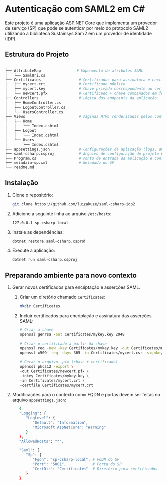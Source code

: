 # Autenticação com SAML2 em C#
 
Este projeto é uma aplicação ASP.NET Core que implementa um provedor de serviço (SP) que pode se autenticar por meio do protocolo SAML2 utilizando a biblioteca Sustainsys.Saml2 em um provedor de identidade (IDP).
 
## Estrutura do Projeto

```bash
.
├── AttributeMap                # Mapeamento de atributos SAML  
│   └── SamlUri.cs              
├── Certificates                 # Certificados para assinatura e encriptação das asserções SAML 
│   ├── mycert.crt               # Certificado público
│   ├── mycert.key               # Chave privada correspondente ao certificado
│   └── newcert.pfx              # Certificado + chave combinados em formato PFX (usado pelo SP)
├── Controllers                  # Lógica dos endpoints da aplicação
│   ├── HomeController.cs        
│   ├── LogoutController.cs       
│   └── UsersController.cs        
├── Views                        # Páginas HTML renderizadas pelos controllers
│   ├── Home
│   │   └── Index.cshtml         
│   ├── Logout
│   │   └── Index.cshtml          
│   └── Users
│       └── Index.cshtml        
├── appsettings.json             # Configurações da aplicação (logs, ambiente e variáveis)
├── saml-csharp.csproj           # Arquivo de configuração do projeto C# (.NET)
├── Program.cs                   # Ponto de entrada da aplicação e configuração do serviço 
├── metadata-sp.xml              # Metadado do SP
└── readme.md                    
```

## Instalação
1. Clone o repositório:

   ```sh
   git clone https://github.com/luizakuze/saml-csharp-idp2
   ```
2. Adicione a seguinte linha ao arquivo  `/etc/hosts`:

   ```sh
   127.0.0.1 sp-csharp-local
   ```
3. Instale as dependências:

   ```sh
   dotnet restore saml-csharp.csproj
   ```
4. Execute a aplicação:

   ```sh
   dotnet run saml-csharp.csproj
   ``` 
 

## Preparando ambiente para novo contexto

1. Gerar novos certificados para encriptação e asserções SAML.

   1. Criar um diretório chamado `Certificates`:

      ```bash
      mkdir Certificates 
      ```

   2. Incluir certificados para encriptação e assinatura das asserções SAML:

      ```bash
      # Criar a chave
      openssl genrsa -out Certificates/mykey.key 2048
 
      # Criar o certificado a partir da chave
      openssl req -new -key Certificates/mykey.key -out Certificates/mycert.csr
      openssl x509 -req -days 365 -in Certificates/mycert.csr -signkey Certificates/mykey.key -out Certificates/mycert.crt

      # Gerar o arquivo .pfx (chave + certificado)
      openssl pkcs12 -export \
      -out Certificates/newcert.pfx \
      -inkey Certificates/mykey.key \
      -in Certificates/mycert.crt \
      -certfile Certificates/mycert.crt
      ```
2. Modificações para o contexto como FQDN e portas devem ser feitas no arquivo `appsettings.json`:
      ```bash
         {
         "Logging": {
            "LogLevel": {
               "Default": "Information",
               "Microsoft.AspNetCore": "Warning"
            }
         },
         "AllowedHosts": "*",

         "Saml": {
            "Sp": {
               "Fqdn": "sp-csharp-local", # FQDN do SP
               "Port": "5001",            # Porta do SP
               "CertDir": "Certificates"  # Diretório para certificados
            } 
         }
      ```